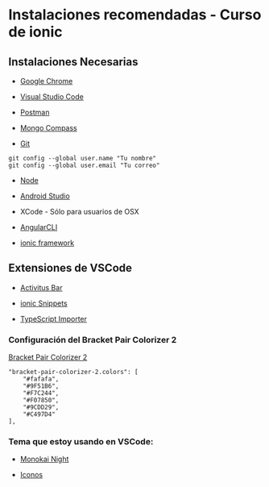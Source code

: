 # Instalaciones recomendadas - Curso de ionic

## Instalaciones Necesarias
* [Google Chrome](https://www.google.com/chrome/)

* [Visual Studio Code](https://code.visualstudio.com/)

* [Postman](https://www.postman.com/downloads/)

* [Mongo Compass](https://www.mongodb.com/try/download/compass)

* [Git](https://git-scm.com/)
```
git config --global user.name "Tu nombre"
git config --global user.email "Tu correo"
```

* [Node](https://nodejs.org/es/)

* [Android Studio](https://developer.android.com/studio/?gclid=Cj0KCQjwhb36BRCfARIsAKcXh6GRXJN_hJrabNpOE94384hWx1uh4qPgqVQBiZJMkDEcNUgTQf3UwZoaAr-ZEALw_wcB&gclsrc=aw.ds)

* XCode - Sólo para usuarios de OSX

* [AngularCLI](https://cli.angular.io/)

* [ionic framework](https://ionicframework.com/)


## Extensiones de VSCode
* [Activitus Bar](https://marketplace.visualstudio.com/items?itemName=Gruntfuggly.activitusbar)

* [ionic Snippets](https://marketplace.visualstudio.com/items?itemName=fivethree.vscode-ionic-snippets)

* [TypeScript Importer](https://marketplace.visualstudio.com/items?itemName=pmneo.tsimporter)

### Configuración del Bracket Pair Colorizer 2

[Bracket Pair Colorizer 2](https://marketplace.visualstudio.com/items?itemName=CoenraadS.bracket-pair-colorizer-2)
```
"bracket-pair-colorizer-2.colors": [
    "#fafafa",
    "#9F51B6",
    "#F7C244",
    "#F07850",
    "#9CDD29",
    "#C497D4"
],
```
### Tema que estoy usando en VSCode:

* [Monokai Night](https://marketplace.visualstudio.com/items?itemName=fabiospampinato.vscode-monokai-night)

* [Iconos](https://marketplace.visualstudio.com/items?itemName=PKief.material-icon-theme)

